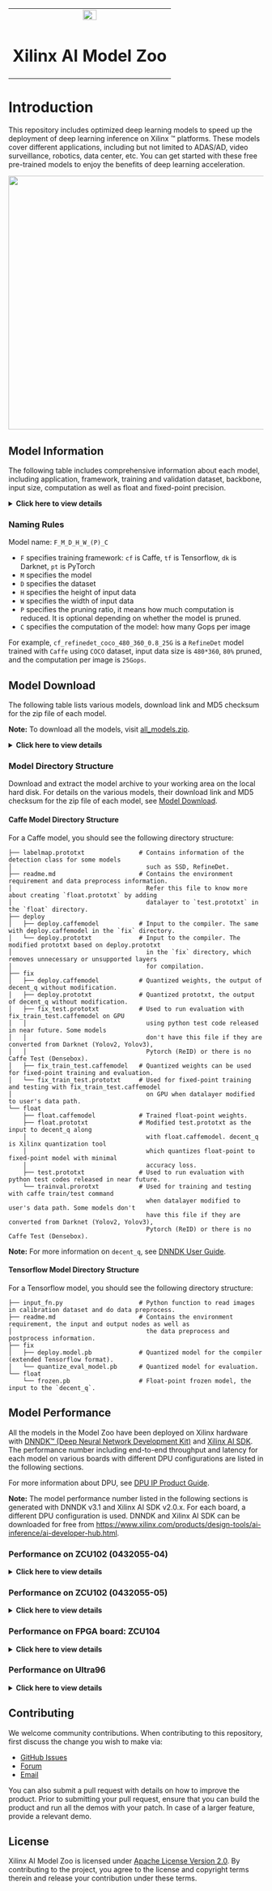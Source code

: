 <table>
<tr>
  <td colspan="4" align="center"><img src="https://www.xilinx.com/content/dam/xilinx/imgs/press/media-kits/corporate/xilinx-logo.png" width="30%"/>
  </td>
</tr>
<tr>
<td colspan="4" align="center"><h1>Xilinx AI Model Zoo</h1>
</td>
</tr>
</table>

# Introduction
This repository includes optimized deep learning models to speed up the deployment of deep learning inference on Xilinx &trade; platforms. These models cover different applications, including but not limited to ADAS/AD, video surveillance, robotics, data center, etc. You can get started with these free pre-trained models to enjoy the benefits of deep learning acceleration.

<p align="center">
  <img width="1000" height="500" src="images/xlnx_model_zoo.png">
</p>

## Model Information
The following table includes comprehensive information about each model, including application, framework, training and validation dataset, backbone, input size, computation as well as float and fixed-point precision. 

<details>
 <summary><b>Click here to view details</b></summary>
 
| No\. | Application              | Model                          | Name                                                | Framework  | Backbone       | Input Size | OPS per image | Training Set                            | Val Set                 | Float \(Top1, Top5\)/ mAP/mIoU | Fixed \(Top1, Top5\)/mAP/mIoU |
|------|--------------------------|--------------------------------|-----------------------------------------------------|------------|----------------|------------|---------------|-----------------------------------------|-------------------------|--------------------------------|-------------------------------|
| 1    | Image Classification     | resnet50                       | cf\_resnet50\_imagenet\_224\_224\_7\.7G             | caffe      | resnet50       | 224\*224   | 7\.7G         | ImageNet Train                          | ImageNet Validataion    | 0\.74828/0\.92135              | 0\.7338/0\.9130               |
| 2    | Image Classification     | Inception\_v1                  | cf\_inceptionv1\_imagenet\_224\_224\_3\.16G         | caffe      | inception\_v1  | 224\*224   | 3\.16G        | ImageNet Train                          | ImageNet Validataion    | 0\.689/0\.897                  | 0\.69882/0\.894122            |
| 3    | Image Classification     | Inception\_v2                  | cf\_inceptionv2\_imagenet\_224\_224\_4G             | caffe      | bn\-inception  | 224\*224   | 4G            | ImageNet Train                          | ImageNet Validataion    | 0\.7283/0\.9109                | 0\.7170/0\.9033               |
| 4    | Image Classification     | Inception\_v3                  | cf\_inceptionv3\_imagenet\_299\_299\_11\.4G         | caffe      | inception\_v3  | 299\*299   | 11\.4G        | ImageNet Train                          | ImageNet Validataion    | 0\.77058/0\.93326              | 0\.76264/0\.930322            |
| 5    | Image Classification     | mobileNet\_v2                  | cf\_mobilenetv2\_imagenet\_224\_224\_0\.59G         | caffe      | MobileNet\_v2  | 224\*224   | 608M          | ImageNet Train                          | ImageNet Validataion    | 0\.6649/0\.872362              | 0\.635219/0\.850701           |
| 6    | Image Classification     | tf\_resnet50                   | tf\_resnet50\_imagenet\_224\_224\_6\.97G            | tensorflow | resnet50       | 224\*224   | 6\.97G        | ImageNet Train                          | ImageNet Validataion    | 0\.7520/0\.9219                | 0\.7420/0\.9209               |
| 7    | Image Classification     | tf\_inception\_v1              | tf\_inceptionv1\_imagenet\_224\_224\_3G             | tensorflow | inception\_v1  | 224\*224   | 3\.0G         | ImageNet Train                          | ImageNet Validataion    | 0\.6976/0\.8963                | 0\.6786/0\.8885               |
| 8    | Image Classification     | tf\_mobilenet\_v2              | tf\_mobilenetv2\_imagenet\_224\_224\_1\.17G         | tensorflow | MobileNet\_v2  | 224\*224   | 1\.17G        | ImageNet Train                          | ImageNet Validataion    | 0\.7487/0\.9250                | 0\.2720/\-                    |
| 9    | ADAS Vehicle Detection   | ssd\_adas\_pruned\_0\.95       | cf\_ssdadas\_bdd\_360\_480\_0\.95\_6\.3G            | caffe      | VGG\-16        | 360\*480   | 6\.3G         | bdd100k \+ private data                 | bdd100k \+ private data | 0\.426                         | 0\.424                        |
| 10   | ADAS Pedstrain Detection | ssd\_pedestrain\_pruned\_0\.97 | cf\_ssdpedestrian\_coco\_360\_640\_0\.97\_5\.9G     | caffe      | VGG\-bn\-16    | 360\*640   | 5\.9G         | coco2014\_train\_person and crowndhuman | coco2014\_val\_person   | 0\.5899                        | 0\.585                        |
| 11   | Traffic Detection        | ssd\_traffic\_pruned\_0\.9     | cf\_ssdtraffic\_360\_480\_0\.9\_11\.6G              | caffe      | VGG\-16        | 360\*480   | 11\.6G        | private data                            | private data            | 0\.602                         | 0\.588                        |
| 12   | Object Detection         | ssd\_mobilnet\_v2              | cf\_ssdmobilenetv2\_bdd\_360\_480\_6\.57G           | caffe      | MobileNet\_v2  | 360\*480   | 6\.57G        | bdd100k train                           | bdd100k val             | 0\.3186                        | 0\.3019                        |
| 13   | Object Detection         | tf\_ssd\_voc                   | tf\_ssd\_voc\_300\_300\_64\.81G                     | tensorflow | VGG\-bn\-16    | 300\*300   | 64\.81G       | voc07\+12\_trainval                     | voc07\_test             | 0\.7942\(11 points\)           | 0\.7882\(11 points\)          |
| 14   | Face Detection           | densebox\_320\_320             | cf\_densebox\_wider\_320\_320\_0\.49G               | caffe      | VGG\-16        | 320\*320   | 0\.49G        | wider\_face                             | FDDB                    | 0\.8818                        | 0\.8768                       |
| 15   | Face Detection           | densebox\_360\_640             | cf\_densebox\_wider\_360\_640\_1\.11G               | caffe      | VGG\-16        | 360\*640   | 1\.11G        | wider\_face                             | FDDB                    | 0\.8909                        | 0\.8909                       |
| 16   | ADAS Detection           | yolov3\_adas\_prune\_0\.9      | dk\_yolov3\_cityscapes\_256\_512\_0\.9\_5\.46G      | darknet    | darknet\-53    | 256\*512   | 5\.46G        | cityscape train                         | cityscape val           | 55\.20%                        | 53\.00%                       |
| 17   | Object Detection         | yolov3\_voc                    | dk\_yolov3\_voc\_416\_416\_65\.42G                  | darknet    | darknet\-53    | 416\*416   | 65\.42G       | voc07\+12\_trainval                     | voc07\_test             | 82\.4%\(MaxIntegral\)          | 81\.5%\(MaxIntegral\)         |
| 18   | Object Detection         | tf\_yolov3\_voc                | tf\_yolov3\_voc\_416\_416\_65\.63G                  | tensorflow | darknet\-53    | 416\*416   | 65\.63G       | voc07\+12\_trainval                     | voc07\_test             | 78\.46%\(11 points\)           | 77\.38%\(11 points\)          |
| 19   | Object Detection         | refinedet\_pruned\_0\.8        | cf\_refinedet\_coco\_360\_480\_0\.8\_25G            | caffe      | VGG\-bn\-16    | 360\*480   | 25G           | coco2014\_train\_person                 | coco2014\_val\_person   | 67\.68%                        | 67\.47%                       |
| 20   | Object Detection         | refinedet\_pruned\_0\.92       | cf\_refinedet\_coco\_360\_480\_0\.92\_10\.10G       | caffe      | VGG\-bn\-16    | 360\*480   | 10\.10G       | coco2014\_train\_person                 | coco2014\_val\_person   | 64\.60%                        | 64\.50%                       |
| 21   | Object Detection         | refinedet\_pruned\_0\.96       | cf\_refinedet\_coco\_360\_480\_0\.96\_5\.08G        | caffe      | VGG\-bn\-16    | 360\*480   | 5\.08G        | coco2014\_train\_person                 | coco2014\_val\_person   | 60\.89%                        | 60\.65%                       |
| 22   | ADAS Segmentation        | FPN                            | cf\_fpn\_cityscapes\_256\_512\_8\.9G                | caffe      | Google\_v1\_BN | 256\*512   | 8\.9G         | Cityscapes gtFineTrain\(2975\)          | Cityscapes Val\(500\)   | 0\.5669                        | 0\.5645                       |
| 23   | ADAS Lane Detection      | VPGnet\_pruned\_0\.99          | cf\_VPGnet\_caltechlane\_480\_640\_0\.99\_2\.5G     | caffe      | VGG            | 480\*640   | 2\.5G         | caltech\-lanes\-train\-dataset          | caltech lane            | 88\.639%\(F1\-score\)          | 87%\(F1\-score\)              |
| 24   | Pose Estimation          | SP\-net                        | cf\_SPnet\_aichallenger\_224\_128\_0\.54G           | caffe      | Google\_v1\_BN | 128\*224   | 548\.6M       | ai\_challenger                          | ai\_challenger          | 88\.2%\(PCKh0\.5\)             | 87\.86%\(PCKh0\.5\)           |
| 25   | Pose Estimation          | Openpose\_pruned\_0\.3         | cf\_openpose\_aichallenger\_368\_368\_0\.3\_189\.7G | caffe      | VGG            | 368\*368   | 49\.88G       | ai\_challenger                          | ai\_challenger          | 0\.45067\(OKs\)                | 0\.44287\(Oks\)               |
| 26   | Object Detection         | yolov2\_voc                    | dk\_yolov2\_voc\_448\_448\_34G                      | darknet    | darknet\-19    | 448\*448   | 34G           | voc07\+12\_trainval                     | voc07\_test             | 78\.45%\(MaxIntegral\)         | 77\.39%\(MaxIntegral\)        |
| 27   | Object Detection         | yolov2\_voc\_pruned\_0\.66     | dk\_yolov2\_voc\_448\_448\_0\.66\_11\.56G           | darknet    | darknet\-19    | 448\*448   | 11\.56G       | voc07\+12\_trainval                     | voc07\_test             | 77%\(MaxIntegral\)             | 76%\(MaxIntegral\)            |
| 28   | Object Detection         | yolov2\_voc\_pruned\_0\.71     | dk\_yolov2\_voc\_448\_448\_0\.71\_9\.86G            | darknet    | darknet\-19    | 448\*448   | 9\.86G        | voc07\+12\_trainval                     | voc07\_test             | 76\.7%\(MaxIntegral\)          | 75\.3%\(MaxIntegral\)         |
| 29   | Object Detection         | yolov2\_voc\_pruned\_0\.77     | dk\_yolov2\_voc\_448\_448\_0\.77\_7\.82G            | darknet    | darknet\-19    | 448\*448   | 7\.82G        | voc07\+12\_trainval                     | voc07\_test             | 75\.76%\(MaxIntegral\)         | 74\.6%\(MaxIntegral\)         |
| 30   | Image Classifiction      | Inception\-v4                  | cf\_inceptionv4\_imagenet\_299\_299\_24\.5G         | caffe      | inception      | 299\*299   | 24\.5G        | ImageNet Train                          | ImageNet Validataion    | 79\.59%/94\.70%                | 78\.99%/94\.45%               |
| 31   | Image Classifiction      | SqueezeNet                     | cf\_squeeze\_imagenet\_227\_227\_0\.76G             | caffe      | squeezenet     | 227\*227   | 0\.76G        | ImageNet Train                          | ImageNet Validataion    | 54\.64%/78\.20%                | 50\.69%/77\.01%               |
| 32   | Face Recognition         | face\_landmark                 | cf\_landmark\_celeba\_96\_72\_0\.14G                | caffe      | lenet          | 96\*72     | 0\.14G        | celebA                                  | processed helen         | 0\.03704\(MAE\)                | 0\.03692\(MAE\)               |
| 33   | Re\-identification       | reid                           | cf\_reid\_marketcuhk\_160\_80\_0\.95G               | caffe      | resnet18       | 160\*80    | 0\.95G        | Market1501\+CUHK03                      | Market1501              | 78\.00%                        | 77\.60%                       |
| 34   | Object Detection         | yolov3\_bdd                    | cf\_yolov3\_bdd\_288\_512\_53\.7G                   | caffe      | darknet\-53    | 288\*512   | 53\.7G        | bdd100k                                 | bdd100k                 | 50\.60%                        | 49\.14%                       |
| 35   | Image Classifiction      | tf\_mobilenet\_v1              | tf\_mobilenetv1\_imagenet\_224\_224\_1\.14G         | tensorflow | MobileNet\_v1  | 224\*224   | 1\.14G        | ImageNet Train                          | ImageNet Validataion    | 71\.06%/89\.72%                | 67\.87%/87\.67%               |
| 36   | Image Classifiction      | resnet18                       | cf\_resnet18\_imagenet\_224\_224\_3\.65G            | caffe      | resnet18       | 224\*224   | 3\.65G        | ImageNet Train                          | ImageNet Validataion    | 68\.44%/88\.64%                | 66\.94%/88\.25%               |
| 37   | Image Classifiction      | resnet18\_wide                 | tf\_resnet18\_imagenet\_224\_224\_28G               | tensorflow | resnet18       | 224\*224   | 28G           | ImageNet Train                          | ImageNet Validataion    | 68\.91%/88\.63%                | 69\.86%/88\.96%               |

</details>

### Naming Rules
Model name: `F_M_D_H_W_(P)_C`
* `F` specifies training framework: `cf` is Caffe, `tf` is Tensorflow, `dk` is Darknet, `pt` is PyTorch
* `M` specifies the model
* `D` specifies the dataset
* `H` specifies the height of input data
* `W` specifies the width of input data
* `P` specifies the pruning ratio, it means how much computation is reduced. It is optional depending on whether the model is pruned.
* `C` specifies the computation of the model: how many Gops per image

For example, `cf_refinedet_coco_480_360_0.8_25G` is a `RefineDet` model trained with `Caffe` using `COCO` dataset, input data size is `480*360`, `80%` pruned, and the computation per image is `25Gops`.



## Model Download
The following table lists various models, download link and MD5 checksum for the zip file of each model.

**Note:** To download all the models, visit [all_models.zip](https://www.xilinx.com/bin/public/openDownload?filename=all_models.zip). 

<details>
 <summary><b>Click here to view details</b></summary>
 
If you are a:
 - Linux user, use the [get_model.sh](get_model.sh) script to download all the models.   
 - Windows user, use the download link listed in the following table to download a model.


| No\. | Model                          | Size       | Download link                                                                                                      | Checksum                         |
|------|--------------------------------|------------|--------------------------------------------------------------------------------------------------------------------|----------------------------------|
| 1    | resnet50                       | 226\.61 MB | https://www.xilinx.com/bin/public/openDownload?filename=cf_resnet50_imagenet_224_224_7.7G.zip             | a1158f0558254b94bbf05651b04893af |
| 2    | Inception\_v1                  | 86\.47 MB  | https://www.xilinx.com/bin/public/openDownload?filename=cf_inceptionv1_imagenet_224_224_3.16G.zip         | 9cad57664719e106d1dfe81f0730e1a2 |
| 3    | Inception\_v2                  | 143\.38 MB | https://www.xilinx.com/bin/public/openDownload?filename=cf_inceptionv2_imagenet_224_224_4G.zip             | 13439f7c01b769f72724d0d9bd5f1f87 |
| 4    | Inception\_v3                  | 212\.43 MB | https://www.xilinx.com/bin/public/openDownload?filename=cf_inceptionv3_imagenet_299_299_11.4G.zip         | f6415422c49087dfbc933fd0d2e451ed |
| 5    | mobileNet\_v2                  | 33\.17 MB  | https://www.xilinx.com/bin/public/openDownload?filename=cf_mobilenetv2_imagenet_224_224_0.59G.zip         | a698a297abc8607503e15f47ea5de539 |
| 6    | tf\_resnet50                   | 204\.41 MB | https://www.xilinx.com/bin/public/openDownload?filename=tf_resnet50_imagenet_224_224_6.97G.zip            | ffce2c0461d0e914d6d1eb3e81b0c825 |
| 7    | tf\_inception\_v1              | 53\.44 MB  | https://www.xilinx.com/bin/public/openDownload?filename=tf_inceptionv1_imagenet_224_224_3G.zip             | 64f58dd36e28726a62b964284bb91508 |
| 8    | tf\_mobilenet\_v2              | 49\.84 MB  | https://www.xilinx.com/bin/public/openDownload?filename=tf_mobilenetv2_imagenet_224_224_1.17G.zip         | 47e70eae53af73e77664d9871456511f |
| 9    | ssd\_adas\_pruned\_0\.95       | 10\.97 MB  | https://www.xilinx.com/bin/public/openDownload?filename=cf_ssdadas_bdd_360_480_0.95_6.3G.zip            | 02c14f5b3a4641bef2f6713625f9bf95 |
| 10   | ssd\_pedestrain\_pruned\_0\.97 | 7\.32 MB   | https://www.xilinx.com/bin/public/openDownload?filename=cf_ssdpedestrian_coco_360_640_0.97_5.9G.zip     | d913a529e8885451b670f865bec21c3a |
| 11   | ssd\_traffic\_pruned\_0\.9     | 17\.49 MB  | https://www.xilinx.com/bin/public/openDownload?filename=cf_ssdtraffic_360_480_0.9_11.6G.zip              | a978c750f14b879c45daf0379198c015 |
| 12   | ssd\_mobilnet\_v2              | 98\.48 MB  | https://www.xilinx.com/bin/public/openDownload?filename=cf_ssdmobilenetv2_bdd_360_480_6.57G.zip           | bbd9b6a5429db3341115df8eb19d30cc |
| 13   | tf\_ssd\_voc                   | 209\.66 MB | https://www.xilinx.com/bin/public/openDownload?filename=tf_ssd_voc_300_300_64.81G.zip                     | 9f7081ec490148eb4709c0075b6db58e |
| 14   | densebox\_320\_320             | 4\.64 MB   | https://www.xilinx.com/bin/public/openDownload?filename=cf_densebox_wider_320_320_0.49G.zip               | e7cf3260a84422640f115e4ae62bd963 |
| 15   | densebox\_360\_640             | 4\.64 MB   | https://www.xilinx.com/bin/public/openDownload?filename=cf_densebox_wider_360_640_1.11G.zip               | 53da8c489d73c72ad94b38f624157380 |
| 16   | yolov3\_adas\_prune\_0\.9      | 35\.81 MB  | https://www.xilinx.com/bin/public/openDownload?filename=dk_yolov3_cityscapes_256_512_5.46G.zip            | 20530268484ff9a2ff67804ad1c19b3b |
| 17   | yolov3\_voc                    | 940\.03 MB | https://www.xilinx.com/bin/public/openDownload?filename=dk_yolov3_voc_416_416_65.42G.zip                  | d8265f80521da8e3251ea57798818c31 |
| 18   | tf\_yolov3\_voc                | 500\.07 MB | https://www.xilinx.com/bin/public/openDownload?filename=tf_yolov3_voc_416_416_65.63G.zip                  | c5923313c7570226d4a9249ea68b6fdd |
| 19   | refinedet\_pruned\_0\.8        | 10\.2 MB   | https://www.xilinx.com/bin/public/openDownload?filename=cf_refinedet_coco_360_480_0.92_10.10G.zip       | b3fa2804b699915e3dc6bf88478308d8 |
| 20   | refinedet\_pruned\_0\.92       | 5\.07 MB   | https://www.xilinx.com/bin/public/openDownload?filename=cf_refinedet_coco_360_480_0.96_5.08G.zip        | 51e8fb7639786a476829c8286b7e1843 |
| 21   | refinedet\_pruned\_0\.96       | 37\.34 MB  | https://www.xilinx.com/bin/public/openDownload?filename=cf_refinedet_coco_360_480_0.8_25G.zip            | 8ae8521ad5d754bb473a2527dfa5a805 |
| 22   | FPN                            | 55\.98 MB  | https://www.xilinx.com/bin/public/openDownload?filename=cf_fpn_cityscapes_256_512_8.9G.zip                | 2f29e526a604f81ae07654a5c5f50dc8 |
| 23   | VPGnet\_pruned\_0\.99          | 6\.89 MB   | https://www.xilinx.com/bin/public/openDownload?filename=cf_VPGnet_caltechlane_480_640_0.99_2.5G.zip     | 697672ac6d91418e16c19978889cb827 |
| 24   | SP\-net                        | 17\.32 MB  | https://www.xilinx.com/bin/public/openDownload?filename=cf_SPnet_aichallenger_224_128_0.54G.zip           | 41769a269984a183362f2492f719a0d1 |
| 25   | Openpose\_pruned\_0\.3         | 315\.37 MB | https://www.xilinx.com/bin/public/openDownload?filename=cf_openpose_aichallenger_368_368_0.3_189.7G.zip | 3e2f9fac5dcdfbc30d663b2f218ebc6c |
| 26   | yolov2\_voc                    | 476\.34 MB | https://www.xilinx.com/bin/public/openDownload?filename=dk_yolov2_voc_448_448_34G.zip                      | a6f439314bdf65d0d4684c8cdc96c3dd |
| 27   | yolov2\_voc\_pruned\_0\.66     | 223\.22 MB | https://www.xilinx.com/bin/public/openDownload?filename=dk_yolov2_voc_448_448_0.66_11.56G.zip           | 9fa27b6cfe81e5f3a62004dc12cabbe7 |
| 28   | yolov2\_voc\_pruned\_0\.71     | 202\.25 MB | https://www.xilinx.com/bin/public/openDownload?filename=dk_yolov2_voc_448_448_0.71_9.86G.zip            | 6a67d3182cf52dae2023ef3255c128e6 |
| 29   | yolov2\_voc\_pruned\_0\.77     | 146\.51 MB | https://www.xilinx.com/bin/public/openDownload?filename=dk_yolov2_voc_448_448_0.77_7.82G.zip            | 662857523d9762c7fe74cc3597cf5fd6 |
| 30   | Inception\-v4                  | 380\.38 MB | https://www.xilinx.com/bin/public/openDownload?filename=cf_inceptionv4_imagenet_299_299_24.5G.zip         | e75b600ca020446626b6700b04ba5f5f |
| 31   | SqueezeNet                     | 11\.27 MB  | https://www.xilinx.com/bin/public/openDownload?filename=cf_squeeze_imagenet_227_227_0.76G.zip             | 20befe2e854d1e36230e77f283ee3d39 |
| 32   | face\_landmark                 | 50\.42 MB  | https://www.xilinx.com/bin/public/openDownload?filename=cf_landmark_celeba_96_72_0.14G.zip                | 44236176d313f8a51098d060cf3ad07d |
| 33   | reid                           | 98\.33 MB  | https://www.xilinx.com/bin/public/openDownload?filename=cf_reid_marketcuhk_160_80_0.95G.zip               | bb2ca45bf1e57949a66cb3bf52adce8f |
| 34   | yolov3\_bdd                    | 944\.14 MB | https://www.xilinx.com/bin/public/openDownload?filename=cf_yolov3_bdd_288_512_53.7G.zip                   | 25802e6b0e0ae0ac3f0ccea105d2a829 |
| 35   | tf\_mobilenet\_v1              | 42\.43 MB  | https://www.xilinx.com/bin/public/openDownload?filename=tf_mobilenetv1_imagenet_224_224_1.14G.zip         | 4337b02322441ce1686ce19fc1a36d82 |
| 36   | resnet18                       | 178\.45 MB | https://www.xilinx.com/bin/public/openDownload?filename=cf_resnet18_imagenet_224_224_3.65G.zip            | 2380212df49e7c9584bdaef646c470f7 |
| 37   | resnet18\_wide                 | 393\.64 MB | https://www.xilinx.com/bin/public/openDownload?filename=tf_resnet18_imagenet_224_224_28G.zip               | 32f782a084f2f2de089c9eb4f1c3e364 |
| /    | All models                     | 6\.31GB    | https://www.xilinx.com/bin/public/openDownload?filename=all_models.zip                                         | 0fc242102699cad110027ecfff453d91 |

</details>

### Model Directory Structure
Download and extract the model archive to your working area on the local hard disk. For details on the various models, their download link and MD5 checksum for the zip file of each model, see [Model Download](#model-download).

#### Caffe Model Directory Structure
For a Caffe model, you should see the following directory structure:
    
    ├── labelmap.prototxt               # Contains information of the detection class for some models 
    │                                     such as SSD, RefineDet.
    ├── readme.md                       # Contains the environment requirement and data preprocess information. 
    │                                     Refer this file to know more about creating `float.prototxt` by adding
    │                                     datalayer to `test.prototxt` in the `float` directory.
    ├── deploy                          
    │   ├── deploy.caffemodel           # Input to the compiler. The same with deploy.caffemodel in the `fix` directory.
    │   └── deploy.prototxt             # Input to the compiler. The modified prototxt based on deploy.prototxt
    │                                     in the `fix` directory, which removes unnecessary or unsupported layers 
    │                                     for compilation.
    ├── fix                             
    │   ├── deploy.caffemodel           # Quantized weights, the output of decent_q without modification.
    │   ├── deploy.prototxt             # Quantized prototxt, the output of decent_q without modification.
    │   ├── fix_test.prototxt           # Used to run evaluation with fix_train_test.caffemodel on GPU 
    │   │                                 using python test code released in near future. Some models 
    │   │                                 don't have this file if they are converted from Darknet (Yolov2, Yolov3),
    │   │                                 Pytorch (ReID) or there is no Caffe Test (Densebox).
    │   ├── fix_train_test.caffemodel   # Quantized weights can be used for fixed-point training and evaluation.    
    │   └── fix_train_test.prototxt     # Used for fixed-point training and testing with fix_train_test.caffemodel
    │                                     on GPU when datalayer modified to user's data path.
    └── float                           
        ├── float.caffemodel            # Trained float-point weights.
        ├── float.prototxt              # Modified test.prototxt as the input to decent_q along 
        │                                 with float.caffemodel. decent_q is Xilinx quantization tool 
        │                                 which quantizes float-point to fixed-point model with minimal 
        │                                 accuracy loss. 
        ├── test.prototxt               # Used to run evaluation with python test codes released in near future.    
        └── trainval.prorotxt           # Used for training and testing with caffe train/test command 
                                          when datalayer modified to user's data path. Some models don't 
                                          have this file if they are converted from Darknet (Yolov2, Yolov3),
                                          Pytorch (ReID) or there is no Caffe Test (Densebox).          
     

**Note:** For more information on `decent_q`, see [DNNDK User Guide](https://www.xilinx.com/support/documentation/user_guides/ug1327-dnndk-user-guide.pdf).

#### Tensorflow Model Directory Structure
For a Tensorflow model, you should see the following directory structure:

    
    ├── input_fn.py                     # Python function to read images in calibration dataset and do data preprocess.
    ├── readme.md                       # Contains the environment requirement, the input and output nodes as well as 
    │                                     the data preprocess and postprocess information.
    ├── fix                          
    │   ├── deploy.model.pb             # Quantized model for the compiler (extended Tensorflow format).
    │   └── quantize_eval_model.pb      # Quantized model for evaluation.
    └── float                             
        └── frozen.pb                   # Float-point frozen model, the input to the `decent_q`.



## Model Performance
All the models in the Model Zoo have been deployed on Xilinx hardware with [DNNDK™ (Deep Neural Network Development Kit)](https://www.xilinx.com/products/design-tools/ai-inference/ai-developer-hub.html) and [Xilinx AI SDK](https://www.xilinx.com/products/design-tools/ai-inference/ai-developer-hub.html). The performance number including end-to-end throughput and latency for each model on various boards with different DPU configurations are listed in the following sections. 

For more information about DPU, see [DPU IP Product Guide](https://www.xilinx.com/support/documentation/ip_documentation/dpu/v2_0/pg338-dpu.pdf).


**Note:** The model performance number listed in the following sections is generated with DNNDK v3.1 and Xilinx AI SDK v2.0.x. For each board, a different DPU configuration is used. DNNDK and Xilinx AI SDK can be downloaded for free from https://www.xilinx.com/products/design-tools/ai-inference/ai-developer-hub.html.

### Performance on ZCU102 (0432055-04)
<details>
 <summary><b>Click here to view details</b></summary>

The following table lists the performance number including end-to-end throughput and latency for each model on the `ZCU102 (0432055-04)` board with a  `3 * B4096  @ 287MHz   V1.4.0` DPU configuration:


| No\. | Model                          | Name                                                | E2E latency \(ms\) Thread num =1 | E2E throughput \-fps\(Single Thread\) | E2E throughput \-fps\(Multi Thread\) |
|------|--------------------------------|-----------------------------------------------------|---------------------------------|-----------------------------------------|----------------------------------------|
| 1    | resnet50                       | cf\_resnet50\_imagenet\_224\_224\_7\.7G             | 12\.85                          | 77\.8                                   | 179\.3                                 |
| 2    | Inception\_v1                  | cf\_inceptionv1\_imagenet\_224\_224\_3\.16G         | 5\.47                           | 182\.683                                | 485\.533                               |
| 3    | Inception\_v2                  | cf\_inceptionv2\_imagenet\_224\_224\_4G             | 6\.76                           | 147\.933                                | 373\.267                               |
| 4    | Inception\_v3                  | cf\_inceptionv3\_imagenet\_299\_299\_11\.4G         | 17                              | 58\.8333                                | 155\.4                                 |
| 5    | mobileNet\_v2                  | cf\_mobilenetv2\_imagenet\_224\_224\_0\.59G         | 4\.09                           | 244\.617                                | 638\.067                               |
| 6    | tf\_resnet50                   | tf\_resnet50\_imagenet\_224\_224\_6\.97G            | 11\.94                          | 83\.7833                                | 191\.417                               |
| 7    | tf\_inception\_v1              | tf\_inceptionv1\_imagenet\_224\_224\_3G             | 6\.72                           | 148\.867                                | 358\.283                               |
| 8    | tf\_mobilenet\_v2              | tf\_mobilenetv2\_imagenet\_224\_224\_1\.17G         | 5\.46                           | 183\.117                                | 458\.65                                |
| 9    | ssd\_adas\_pruned\_0\.95       | cf\_ssdadas\_bdd\_360\_480\_0\.95\_6\.3G            | 11\.33                          | 88\.2667                                | 320\.5                                 |
| 10   | ssd\_pedestrain\_pruned\_0\.97 | cf\_ssdpedestrian\_coco\_360\_640\_0\.97\_5\.9G     | 12\.96                          | 77\.1833                                | 314\.717                               |
| 11   | ssd\_traffic\_pruned\_0\.9     | cf\_ssdtraffic\_360\_480\_0\.9\_11\.6G              | 17\.49                          | 57\.1833                                | 218\.183                               |
| 12   | ssd\_mobilnet\_v2              | cf\_ssdmobilenetv2\_bdd\_360\_480\_6\.57G           | 24\.21                          | 41\.3                                   | 141\.233                               |
| 13   | tf\_ssd\_voc                   | tf\_ssd\_voc\_300\_300\_64\.81G                     | 69\.28                          | 14\.4333                                | 46\.7833                               |
| 14   | densebox\_320\_320             | cf\_densebox\_wider\_320\_320\_0\.49G               | 2\.43                           | 412\.183                                | 1416\.63                               |
| 15   | densebox\_360\_640             | cf\_densebox\_wider\_360\_640\_1\.11G               | 5\.01                           | 199\.717                                | 719\.75                                |
| 16   | yolov3\_adas\_prune\_0\.9      | dk\_yolov3\_cityscapes\_256\_512\_0\.9\_5\.46G      | 11\.09                          | 90\.1667                                | 259\.65                                |
| 17   | yolov3\_voc                    | dk\_yolov3\_voc\_416\_416\_65\.42G                  | 70\.51                          | 14\.1833                                | 44\.4                                  |
| 18   | tf\_yolov3\_voc                | tf\_yolov3\_voc\_416\_416\_65\.63G                  | 70\.75                          | 14\.1333                                | 44\.0167                               |
| 19   | refinedet\_pruned\_0\.8        | cf\_refinedet\_coco\_360\_480\_0\.8\_25G            | 29\.91                          | 33\.4333                                | 109\.067                               |
| 20   | refinedet\_pruned\_0\.92       | cf\_refinedet\_coco\_360\_480\_0\.92\_10\.10G       | 15\.39                          | 64\.9667                                | 216\.317                               |
| 21   | refinedet\_pruned\_0\.96       | cf\_refinedet\_coco\_360\_480\_0\.96\_5\.08G        | 11\.04                          | 90\.5833                                | 312                                    |
| 22   | FPN                            | cf\_fpn\_cityscapes\_256\_512\_8\.9G                | 16\.58                          | 60\.3                                   | 203\.867                               |
| 23   | VPGnet\_pruned\_0\.99          | cf\_VPGnet\_caltechlane\_480\_640\_0\.99\_2\.5G     | 9\.44                           | 105\.9                                  | 424\.667                               |
| 24   | SP\-net                        | cf\_SPnet\_aichallenger\_224\_128\_0\.54G           | 1\.73                           | 579\.067                                | 1620\.67                               |
| 25   | Openpose\_pruned\_0\.3         | cf\_openpose\_aichallenger\_368\_368\_0\.3\_189\.7G | 279\.07                         | 3\.58333                                | 16\.55                                  |
| 26   | yolov2\_voc                    | dk\_yolov2\_voc\_448\_448\_34G                      | 39\.76                          | 25\.15                                  | 86\.35                                 |
| 27   | yolov2\_voc\_pruned\_0\.66     | dk\_yolov2\_voc\_448\_448\_0\.66\_11\.56G           | 18\.42                          | 54\.2833                                | 211\.217                               |
| 28   | yolov2\_voc\_pruned\_0\.71     | dk\_yolov2\_voc\_448\_448\_0\.71\_9\.86G            | 16\.42                          | 60\.9167                                | 242\.433                               |
| 29   | yolov2\_voc\_pruned\_0\.77     | dk\_yolov2\_voc\_448\_448\_0\.77\_7\.82G            | 14\.46                          | 69\.1667                                | 286\.733                               |
| 30   | Inception\-v4                  | cf\_inceptionv4\_imagenet\_299\_299\_24\.5G         | 34\.25                          | 29\.2                                   | 84\.25                                 |
| 31   | SqueezeNet                     | cf\_squeeze\_imagenet\_227\_227\_0\.76G             | 3\.6                            | 277\.65                                 | 1080\.77                               |
| 32   | face\_landmark                 | cf\_landmark\_celeba\_96\_72\_0\.14G                | 1\.13                           | 885\.033                                | 1623\.3                                |
| 33   | reid                           | cf\_reid\_marketcuhk\_160\_80\_0\.95G               | 2\.67                           | 375                                     | 773\.533                               |
| 34   | yolov3\_bdd                    | cf\_yolov3\_bdd\_288\_512\_53\.7G                   | 73\.89                          | 13\.5333                                | 42\.8833                               |
| 35   | tf\_mobilenet\_v1              | tf\_mobilenetv1\_imagenet\_224\_224\_1\.14G         | 3\.2                            | 312\.067                                | 875\.967                               |
| 36   | resnet18                       | cf\_resnet18\_imagenet\_224\_224\_3\.65G            | 5\.1                            | 195\.95                                 | 524\.433                               |
| 37   | resnet18\_wide                 | tf\_resnet18\_imagenet\_224\_224\_28G               | 33\.28                          | 30\.05                                  | 83\.4167                               |
</details>


### Performance on ZCU102 (0432055-05)   
<details>
 <summary><b>Click here to view details</b></summary>

The following table lists the performance number including end-to-end throughput and latency for each model on the `ZCU102 (0432055-05)` board with a `3 * B4096  @ 287MHz   V1.4.0` DPU configuration: 


| No\. | Model                          | Name                                                | E2E latency \(ms\) Thread num =1 | E2E throughput \-fps\(Single Thread\) | E2E throughput \-fps\(Multi Thread\) |
|------|--------------------------------|-----------------------------------------------------|---------------------------------|-----------------------------------------|----------------------------------------|
| 1    | resnet50                       | cf\_resnet50\_imagenet\_224\_224\_7\.7G             | 12\.98                          | 77\.0167                                | 163\.417                               |
| 2    | Inception\_v1                  | cf\_inceptionv1\_imagenet\_224\_224\_3\.16G         | 5\.51                           | 181\.65                                 | 452\.4                                 |
| 3    | Inception\_v2                  | cf\_inceptionv2\_imagenet\_224\_224\_4G             | 6\.8                            | 147                                     | 345\.7                                 |
| 4    | Inception\_v3                  | cf\_inceptionv3\_imagenet\_299\_299\_11\.4G         | 17\.11                          | 58\.45                                  | 144\.9                                 |
| 5    | mobileNet\_v2                  | cf\_mobilenetv2\_imagenet\_224\_224\_0\.59G         | 4\.13                           | 241\.9                                  | 587\.25                                |
| 6    | tf\_resnet50                   | tf\_resnet50\_imagenet\_224\_224\_6\.97G            | 12\.07                          | 82\.85                                  | 173\.267                               |
| 7    | tf\_inception\_v1              | tf\_inceptionv1\_imagenet\_224\_224\_3G             | 6\.77                           | 147\.65                                 | 330\.583                               |
| 8    | tf\_mobilenet\_v2              | tf\_mobilenetv2\_imagenet\_224\_224\_1\.17G         | 5\.52                           | 181\.067                                | 422\.15                                |
| 9    | ssd\_adas\_pruned\_0\.95       | cf\_ssdadas\_bdd\_360\_480\_0\.95\_6\.3G            | 11\.32                          | 88\.3167                                | 306\.267                               |
| 10   | ssd\_pedestrain\_pruned\_0\.97 | cf\_ssdpedestrian\_coco\_360\_640\_0\.97\_5\.9G     | 12\.96                          | 77\.1667                                | 309\.4                                 |
| 11   | ssd\_traffic\_pruned\_0\.9     | cf\_ssdtraffic\_360\_480\_0\.9\_11\.6G              | 17\.48                          | 57\.2                                   | 216                                    |
| 12   | ssd\_mobilnet\_v2              | cf\_ssdmobilenetv2\_bdd\_360\_480\_6\.57G           | 24\.67                          | 40\.5333                                | 124\.733                               |
| 13   | tf\_ssd\_voc                   | tf\_ssd\_voc\_300\_300\_64\.81G                     | 69\.61                          | 14\.3667                                | 46\.9833                               |
| 14   | densebox\_320\_320             | cf\_densebox\_wider\_320\_320\_0\.49G               | 2\.46                           | 406\.2                                  | 1311\.8                                |
| 15   | densebox\_360\_640             | cf\_densebox\_wider\_360\_640\_1\.11G               | 5\.04                           | 198\.533                                | 645\.567                               |
| 16   | yolov3\_adas\_prune\_0\.9      | dk\_yolov3\_cityscapes\_256\_512\_0\.9\_5\.46G      | 11\.16                          | 89\.6333                                | 239\.667                               |
| 17   | yolov3\_voc                    | dk\_yolov3\_voc\_416\_416\_65\.42G                  | 70\.67                          | 14\.15                                  | 43\.6167                               |
| 18   | tf\_yolov3\_voc                | tf\_yolov3\_voc\_416\_416\_65\.63G                  | 71\.01                          | 14\.0833                                | 43\.0833                               |
| 19   | refinedet\_pruned\_0\.8        | cf\_refinedet\_coco\_360\_480\_0\.8\_25G            | 29\.94                          | 33\.4                                   | 107\.533                               |
| 20   | refinedet\_pruned\_0\.92       | cf\_refinedet\_coco\_360\_480\_0\.92\_10\.10G       | 15\.48                          | 64\.6167                                | 210\.817                               |
| 21   | refinedet\_pruned\_0\.96       | cf\_refinedet\_coco\_360\_480\_0\.96\_5\.08G        | 11\.06                          | 90\.45                                  | 298\.217                               |
| 22   | FPN                            | cf\_fpn\_cityscapes\_256\_512\_8\.9G                | 16\.68                          | 59\.95                                  | 188\.533                               |
| 23   | VPGnet\_pruned\_0\.99          | cf\_VPGnet\_caltechlane\_480\_640\_0\.99\_2\.5G     | 9\.39                           | 106\.45                                 | 396\.85                                |
| 24   | SP\-net                        | cf\_SPnet\_aichallenger\_224\_128\_0\.54G           | 1\.74                           | 574\.833                                | 1516\.78                               |
| 25   | Openpose\_pruned\_0\.3         | cf\_openpose\_aichallenger\_368\_368\_0\.3\_189\.7G | 279\.07                         | 3\.58333                                | 16\.6333                               |
| 26   | yolov2\_voc                    | dk\_yolov2\_voc\_448\_448\_34G                      | 39\.84                          | 25\.1                                   | 84\.5667                               |
| 27   | yolov2\_voc\_pruned\_0\.66     | dk\_yolov2\_voc\_448\_448\_0\.66\_11\.56G           | 18\.44                          | 54\.2333                                | 206\.067                               |
| 28   | yolov2\_voc\_pruned\_0\.71     | dk\_yolov2\_voc\_448\_448\_0\.71\_9\.86G            | 16\.44                          | 60\.8167                                | 238\.017                               |
| 29   | yolov2\_voc\_pruned\_0\.77     | dk\_yolov2\_voc\_448\_448\_0\.77\_7\.82G            | 14\.48                          | 69\.0667                                | 279\.35                                |
| 30   | Inception\-v4                  | cf\_inceptionv4\_imagenet\_299\_299\_24\.5G         | 34\.46                          | 29\.0167                                | 78\.5                                  |
| 31   | SqueezeNet                     | cf\_squeeze\_imagenet\_227\_227\_0\.76G             | 3\.64                           | 274\.767                                | 1012\.17                               |
| 32   | face\_landmark                 | cf\_landmark\_celeba\_96\_72\_0\.14G                | 1\.15                           | 871\.333                                | 1444\.25                               |
| 33   | reid                           | cf\_reid\_marketcuhk\_160\_80\_0\.95G               | 2\.7                            | 370\.317                                | 702\.8                                 |
| 34   | yolov3\_bdd                    | cf\_yolov3\_bdd\_288\_512\_53\.7G                   | 74\.07                          | 13\.5                                   | 42\.0833                               |
| 35   | tf\_mobilenet\_v1              | tf\_mobilenetv1\_imagenet\_224\_224\_1\.14G         | 3\.23                           | 309\.65                                 | 809\.5                                 |
| 36   | resnet18                       | cf\_resnet18\_imagenet\_224\_224\_3\.65G            | 5\.18                           | 193\.067                                | 477\.05                                |
| 37   | resnet18\_wide                 | tf\_resnet18\_imagenet\_224\_224\_28G               | 33\.41                          | 29\.9333                                | 80\.0667                               |

</details>

### Performance on FPGA board: ZCU104  
<details>
 <summary><b>Click here to view details</b></summary>

The following table lists the performance number including end-to-end throughput and latency for each model on the `ZCU104` board with a `2 * B4096  @ 305MHz   V1.4.0` DPU configuration: 


| No\. | Model                          | Name                                                | E2E latency \(ms\) Thread num =1 | E2E throughput \-fps\(Single Thread\) | E2E throughput \-fps\(Multi Thread\) |
|------|--------------------------------|-----------------------------------------------------|---------------------------------|-----------------------------------------|----------------------------------------|
| 1    | resnet50                       | cf\_resnet50\_imagenet\_224\_224\_7\.7G             | 12\.13                          | 82\.45                                  | 151\.8                                 |
| 2    | Inception\_v1                  | cf\_inceptionv1\_imagenet\_224\_224\_3\.16G         | 5\.07                           | 197\.333                                | 404\.933                               |
| 3    | Inception\_v2                  | cf\_inceptionv2\_imagenet\_224\_224\_4G             | 6\.33                           | 158\.033                                | 310\.15                                |
| 4    | Inception\_v3                  | cf\_inceptionv3\_imagenet\_299\_299\_11\.4G         | 16\.03                          | 62\.3667                                | 126\.283                               |
| 5    | mobileNet\_v2                  | cf\_mobilenetv2\_imagenet\_224\_224\_0\.59G         | 3\.85                           | 259\.833                                | 536\.95                                |
| 6    | tf\_resnet50                   | tf\_resnet50\_imagenet\_224\_224\_6\.97G            | 11\.31                          | 88\.45                                  | 163\.65                                |
| 7    | tf\_inception\_v1              | tf\_inceptionv1\_imagenet\_224\_224\_3G             | 6\.35                           | 157\.367                                | 305\.467                               |
| 8    | tf\_mobilenet\_v2              | tf\_mobilenetv2\_imagenet\_224\_224\_1\.17G         | 5\.21                           | 191\.867                                | 380\.933                               |
| 9    | ssd\_adas\_pruned\_0\.95       | cf\_ssdadas\_bdd\_360\_480\_0\.95\_6\.3G            | 10\.69                          | 93\.5333                                | 242\.917                               |
| 10   | ssd\_pedestrain\_pruned\_0\.97 | cf\_ssdpedestrian\_coco\_360\_640\_0\.97\_5\.9G     | 12\.13                          | 82\.45                                  | 236\.083                               |
| 11   | ssd\_traffic\_pruned\_0\.9     | cf\_ssdtraffic\_360\_480\_0\.9\_11\.6G              | 16\.48                          | 60\.6667                                | 159\.617                               |
| 12   | ssd\_mobilnet\_v2              | cf\_ssdmobilenetv2\_bdd\_360\_480\_6\.57G           | 37\.78                          | 26\.4667                                | 116\.433                               |
| 13   | tf\_ssd\_voc                   | tf\_ssd\_voc\_300\_300\_64\.81G                     | 75\.09                          | 13\.3167                                | 33\.5667                               |
| 14   | densebox\_320\_320             | cf\_densebox\_wider\_320\_320\_0\.49G               | 2\.33                           | 428\.533                                | 1167\.35                               |
| 15   | densebox\_360\_640             | cf\_densebox\_wider\_360\_640\_1\.11G               | 4\.65                           | 215\.017                                | 626\.317                               |
| 16   | yolov3\_adas\_prune\_0\.9      | dk\_yolov3\_cityscapes\_256\_512\_0\.9\_5\.46G      | 10\.51                          | 95\.1667                                | 228\.383                               |
| 17   | yolov3\_voc                    | dk\_yolov3\_voc\_416\_416\_65\.42G                  | 66\.37                          | 15\.0667                                | 33                                     |
| 18   | tf\_yolov3\_voc                | tf\_yolov3\_voc\_416\_416\_65\.63G                  | 66\.74                          | 14\.9833                                | 32\.8                                  |
| 19   | refinedet\_pruned\_0\.8        | cf\_refinedet\_coco\_360\_480\_0\.8\_25G            | 28                              | 35\.7167                                | 79\.1333                               |
| 20   | refinedet\_pruned\_0\.92       | cf\_refinedet\_coco\_360\_480\_0\.92\_10\.10G       | 14\.54                          | 68\.7833                                | 160\.6                                 |
| 21   | refinedet\_pruned\_0\.96       | cf\_refinedet\_coco\_360\_480\_0\.96\_5\.08G        | 10\.39                          | 96\.2333                                | 241\.783                               |
| 22   | FPN                            | cf\_fpn\_cityscapes\_256\_512\_8\.9G                | 15\.72                          | 63\.6167                                | 177\.333                               |
| 23   | VPGnet\_pruned\_0\.99          | cf\_VPGnet\_caltechlane\_480\_640\_0\.99\_2\.5G     | 8\.91                           | 112\.233                                | 355\.717                               |
| 24   | SP\-net                        | cf\_SPnet\_aichallenger\_224\_128\_0\.54G           | 1\.6                            | 626\.5                                  | 1337\.33                               |
| 25   | Openpose\_pruned\_0\.3         | cf\_openpose\_aichallenger\_368\_368\_0\.3\_189\.7G | 267\.86                         | 3\.73333                                | 12\.1333                               |
| 26   | yolov2\_voc                    | dk\_yolov2\_voc\_448\_448\_34G                      | 37\.66                          | 26\.55                                  | 63\.7833                               |
| 27   | yolov2\_voc\_pruned\_0\.66     | dk\_yolov2\_voc\_448\_448\_0\.66\_11\.56G           | 17\.51                          | 57\.1167                                | 158\.917                               |
| 28   | yolov2\_voc\_pruned\_0\.71     | dk\_yolov2\_voc\_448\_448\_0\.71\_9\.86G            | 15\.63                          | 63\.9667                                | 186\.867                               |
| 29   | yolov2\_voc\_pruned\_0\.77     | dk\_yolov2\_voc\_448\_448\_0\.77\_7\.82G            | 13\.78                          | 72\.55                                  | 224\.883                               |
| 30   | Inception\-v4                  | cf\_inceptionv4\_imagenet\_299\_299\_24\.5G         | 32\.33                          | 30\.9333                                | 64\.6                                  |
| 31   | SqueezeNet                     | cf\_squeeze\_imagenet\_227\_227\_0\.76G             | 3\.52                           | 284\.033                                | 940\.917                               |
| 32   | face\_landmark                 | cf\_landmark\_celeba\_96\_72\_0\.14G                | 1\.02                           | 977\.683                                | 1428\.2                                |
| 33   | reid                           | cf\_reid\_marketcuhk\_160\_80\_0\.95G               | 2\.45                           | 407\.583                                | 702\.717                               |
| 34   | yolov3\_bdd                    | cf\_yolov3\_bdd\_288\_512\_53\.7G                   | 69\.77                          | 14\.3333                                | 31\.7                                  |
| 35   | tf\_mobilenet\_v1              | tf\_mobilenetv1\_imagenet\_224\_224\_1\.14G         | 3\.03                           | 330\.25                                 | 728\.35                                |
| 36   | resnet18                       | cf\_resnet18\_imagenet\_224\_224\_3\.65G            | 4\.84                           | 206\.65                                 | 428\.55                                |
| 37   | resnet18\_wide                 | tf\_resnet18\_imagenet\_224\_224\_28G               | 31\.23                          | 32\.0167                                | 62\.7667                               |

</details>

### Performance on Ultra96
<details>
 <summary><b>Click here to view details</b></summary>
 
The following table lists the performance number including end-to-end throughput and latency for each model on the `Ultra96` board with a `1 * B1600  @ 287MHz   V1.4.0` DPU configuration: 

**Note:** The original power supply of Ultra96 is not designed for high performance AI workload. The board may occasionally hang to run few models, When multi-thread is used. For such situations, `NA` is specified in the following table.


| No\. | Model                          | Name                                                | E2E latency \(ms\) Thread num =1 | E2E throughput \-fps\(Single Thread\) | E2E throughput \-fps\(Multi Thread\) |
|------|--------------------------------|-----------------------------------------------------|---------------------------------|-----------------------------------------|----------------------------------------|
| 1    | resnet50                       | cf\_resnet50\_imagenet\_224\_224\_7\.7G             | 30\.8                           | 32\.4667                                | 33\.4667                               |
| 2    | Inception\_v1                  | cf\_inceptionv1\_imagenet\_224\_224\_3\.16G         | 13\.98                          | 71\.55                                  | 75\.0667                               |
| 3    | Inception\_v2                  | cf\_inceptionv2\_imagenet\_224\_224\_4G             | 17\.16                          | 58\.2667                                | 61\.2833                               |
| 4    | Inception\_v3                  | cf\_inceptionv3\_imagenet\_299\_299\_11\.4G         | 44\.05                          | 22\.7                                   | 23\.4333                               |
| 5    | mobileNet\_v2                  | cf\_mobilenetv2\_imagenet\_224\_224\_0\.59G         | 7\.34                           | 136\.183                                | NA                                     |
| 6    | tf\_resnet50                   | tf\_resnet50\_imagenet\_224\_224\_6\.97G            | 28\.02                          | 35\.6833                                | 36\.6                                  |
| 7    | tf\_inception\_v1              | tf\_inceptionv1\_imagenet\_224\_224\_3G             | 16\.96                          | 58\.9667                                | 61\.2833                               |
| 8    | tf\_mobilenet\_v2              | tf\_mobilenetv2\_imagenet\_224\_224\_1\.17G         | 10\.17                          | 98\.3                                   | 104\.25                                |
| 9    | ssd\_adas\_pruned\_0\.95       | cf\_ssdadas\_bdd\_360\_480\_0\.95\_6\.3G            | 24\.3                           | 41\.15                                  | 46\.2                                  |
| 10   | ssd\_pedestrain\_pruned\_0\.97 | cf\_ssdpedestrian\_coco\_360\_640\_0\.97\_5\.9G     | 23\.29                          | 42\.9333                                | 50\.8                                  |
| 11   | ssd\_traffic\_pruned\_0\.9     | cf\_ssdtraffic\_360\_480\_0\.9\_11\.6G              | 35\.5                           | 28\.1667                                | 31\.8                                  |
| 12   | ssd\_mobilnet\_v2              | cf\_ssdmobilenetv2\_bdd\_360\_480\_6\.57G           | 60\.79                          | 16\.45                                  | 27\.8167                               |
| 13   | tf\_ssd\_voc                   | tf\_ssd\_voc\_300\_300\_64\.81G                     | 186\.92                         | 5\.35                                   | 5\.81667                               |
| 14   | densebox\_320\_320             | cf\_densebox\_wider\_320\_320\_0\.49G               | 4\.17                           | 239\.883                                | 334\.167                               |
| 15   | densebox\_360\_640             | cf\_densebox\_wider\_360\_640\_1\.11G               | 8\.55                           | 117                                     | 167\.2                                 |
| 16   | yolov3\_adas\_prune\_0\.9      | dk\_yolov3\_cityscapes\_256\_512\_0\.9\_5\.46G      | 22\.79                          | 43\.8833                                | 49\.6833                               |
| 17   | yolov3\_voc                    | dk\_yolov3\_voc\_416\_416\_65\.42G                  | 185\.19                         | 5\.4                                    | 5\.53                                  |
| 18   | tf\_yolov3\_voc                | tf\_yolov3\_voc\_416\_416\_65\.63G                  | 199\.34                         | 5\.01667                                | 5\.1                                   |
| 19   | refinedet\_pruned\_0\.8        | cf\_refinedet\_coco\_360\_480\_0\.8\_25G            | 66\.37                          | 15\.0667                                | NA                                     |
| 20   | refinedet\_pruned\_0\.92       | cf\_refinedet\_coco\_360\_480\_0\.92\_10\.10G       | 32\.17                          | 31\.0883                                | 33\.6667                               |
| 21   | refinedet\_pruned\_0\.96       | cf\_refinedet\_coco\_360\_480\_0\.96\_5\.08G        | 20\.29                          | 49\.2833                                | 55\.25                                 |
| 22   | FPN                            | cf\_fpn\_cityscapes\_256\_512\_8\.9G                | 36\.34                          | 27\.5167                                | NA                                     |
| 23   | VPGnet\_pruned\_0\.99          | cf\_VPGnet\_caltechlane\_480\_640\_0\.99\_2\.5G     | 13\.9                           | 71\.9333                                | NA                                     |
| 24   | SP\-net                        | cf\_SPnet\_aichallenger\_224\_128\_0\.54G           | 3\.82                           | 261\.55                                 | 277\.4                                 |
| 25   | Openpose\_pruned\_0\.3         | cf\_openpose\_aichallenger\_368\_368\_0\.3\_189\.7G | 560\.75                         | 1\.78333                                | NA                                     |
| 26   | yolov2\_voc                    | dk\_yolov2\_voc\_448\_448\_34G                      | 118\.11                         | 8\.46667                                | 8\.9                                   |
| 27   | yolov2\_voc\_pruned\_0\.66     | dk\_yolov2\_voc\_448\_448\_0\.66\_11\.56G           | 37\.5                           | 26\.6667                                | 30\.65                                 |
| 28   | yolov2\_voc\_pruned\_0\.71     | dk\_yolov2\_voc\_448\_448\_0\.71\_9\.86G            | 30\.99                          | 32\.2667                                | 38\.35                                 |
| 29   | yolov2\_voc\_pruned\_0\.77     | dk\_yolov2\_voc\_448\_448\_0\.77\_7\.82G            | 26\.29                          | 38\.03333                               | 46\.8333                               |
| 30   | Inception\-v4                  | cf\_inceptionv4\_imagenet\_299\_299\_24\.5G         | 88\.76                          | 11\.2667                                | 11\.5333                               |
| 31   | SqueezeNet                     | cf\_squeeze\_imagenet\_227\_227\_0\.76G             | 5\.96                           | 167\.867                                | 283\.583                               |
| 32   | face\_landmark                 | cf\_landmark\_celeba\_96\_72\_0\.14G                | 2\.95                           | 339\.183                                | 347\.633                               |
| 33   | reid                           | cf\_reid\_marketcuhk\_160\_80\_0\.95G               | 6\.28                           | 159\.15                                 | 166\.633                               |
| 34   | yolov3\_bdd                    | cf\_yolov3\_bdd\_288\_512\_53\.7G                   | 193\.55                         | 5\.16667                                | 5\.31667                               |
| 35   | tf\_mobilenet\_v1              | tf\_mobilenetv1\_imagenet\_224\_224\_1\.14G         | 5\.97                           | 167\.567                                | 186\.55                                |
| 36   | resnet18                       | cf\_resnet18\_imagenet\_224\_224\_3\.65G            | 13\.47                          | 74\.2167                                | 77\.8167                               |
| 37   | resnet18\_wide                 | tf\_resnet18\_imagenet\_224\_224\_28G               | 97\.72                          | 10\.2333                                | 10\.3833                               |
</details>

## Contributing 
We welcome community contributions. When contributing to this repository, first discuss the change you wish to make via:

* [GitHub Issues](https://github.com/Xilinx/TechDocs/issues)
* [Forum](https://forums.xilinx.com/t5/Deephi-DNNDK/bd-p/Deephi)
* <a href="mailto:xilinx_ai_model_zoo@xilinx.com">Email</a>

You can also submit a pull request with details on how to improve the product. Prior to submitting your pull request, ensure that you can build the product and run all the demos with your patch. In case of a larger feature, provide a relevant demo.

## License

Xilinx AI Model Zoo is licensed under [Apache License Version 2.0](LICENSE). By contributing to the project, you agree to the license and copyright terms therein and release your contribution under these terms.
